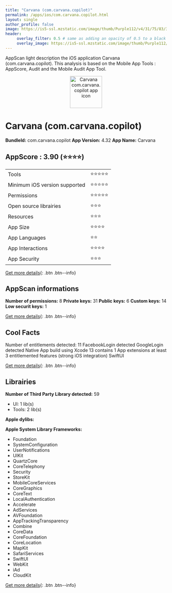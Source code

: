 ```yaml
---
title: "Carvana (com.carvana.copilot)"
permalink: /apps/ios/com.carvana.copilot.html
layout: single
author_profile: false
image: https://is5-ssl.mzstatic.com/image/thumb/Purple112/v4/31/75/83/31758373-d7d5-a463-b70f-e60e04ace2d4/AppIcon-1x_U007emarketing-0-10-0-sRGB-85-220.png/512x512bb.jpg
header: 
     overlay_filter: 0.5 # same as adding an opacity of 0.5 to a black background
     overlay_image: https://is5-ssl.mzstatic.com/image/thumb/Purple112/v4/31/75/83/31758373-d7d5-a463-b70f-e60e04ace2d4/AppIcon-1x_U007emarketing-0-10-0-sRGB-85-220.png/512x512bb.jpg
---
```

AppScan light description the iOS application Carvana (com.carvana.copilot). This analysis is based on the Mobile App Tools : AppScore, Audit and the Mobile Audit App Tool.

  
  
<div style="text-align: center;"><img src="https://is5-ssl.mzstatic.com/image/thumb/Purple112/v4/31/75/83/31758373-d7d5-a463-b70f-e60e04ace2d4/AppIcon-1x_U007emarketing-0-10-0-sRGB-85-220.png/512x512bb.jpg" width="100" height="100" alt="Carvana com.carvana.copilot app icon"></div>  
  
# Carvana (com.carvana.copilot)

**BundleId:** com.carvana.copilot
**App Version:** 4.32
**App Name:** Carvana


## AppScore : 3.90 (⭐️⭐️⭐️⭐️) 

<table>
<tr><td> Tools </td><td> ⭐️⭐️⭐️⭐️⭐️ </td></tr>
<tr><td> Minimum iOS version supported </td><td> ⭐️⭐️⭐️⭐️⭐️ </td></tr>
<tr><td> Permissions </td><td> ⭐️⭐️⭐️⭐️⭐️ </td></tr>
<tr><td> Open source librairies </td><td> ⭐️⭐️⭐️ </td></tr>
<tr><td> Resources </td><td> ⭐️⭐️⭐️ </td></tr>
<tr><td> App Size </td><td> ⭐️⭐️⭐️⭐️ </td></tr>
<tr><td> App Languages </td><td> ⭐️⭐️ </td></tr>
<tr><td> App Interactions </td><td> ⭐️⭐️⭐️⭐️ </td></tr>
<tr><td> App Security </td><td> ⭐️⭐️⭐️ </td></tr>
</table>

[Get more details](/pricing.html){: .btn .btn--info}  
  
## AppScan informations 

**Number of permissions:** 8
**Private keys:** 31
**Public keys:** 6
**Custom keys:** 14
**Low securit keys:** 1
  
[Get more details](/pricing.html){: .btn .btn--info}

## Cool Facts

Number of entitlements detected: 11
FacebookLogin detected
GoogleLogin detected
Native App
build using Xcode 13
contains 1 App extensions
at least 3 entitlemented features (strong iOS integration)
SwiftUI
  
[Get more details](/pricing.html){: .btn .btn--info}

## Librairies 
**Number of Third Party Library detected:** 59
- UI: 1 lib(s)
- Tools: 2 lib(s)

**Apple dylibs:**


**Apple System Library Frameworks:**
- Foundation
- SystemConfiguration
- UserNotifications
- UIKit
- QuartzCore
- CoreTelephony
- Security
- StoreKit
- MobileCoreServices
- CoreGraphics
- CoreText
- LocalAuthentication
- Accelerate
- AdServices
- AVFoundation
- AppTrackingTransparency
- Combine
- CoreData
- CoreFoundation
- CoreLocation
- MapKit
- SafariServices
- SwiftUI
- WebKit
- iAd
- CloudKit


  
[Get more details](/pricing.html){: .btn .btn--info}

